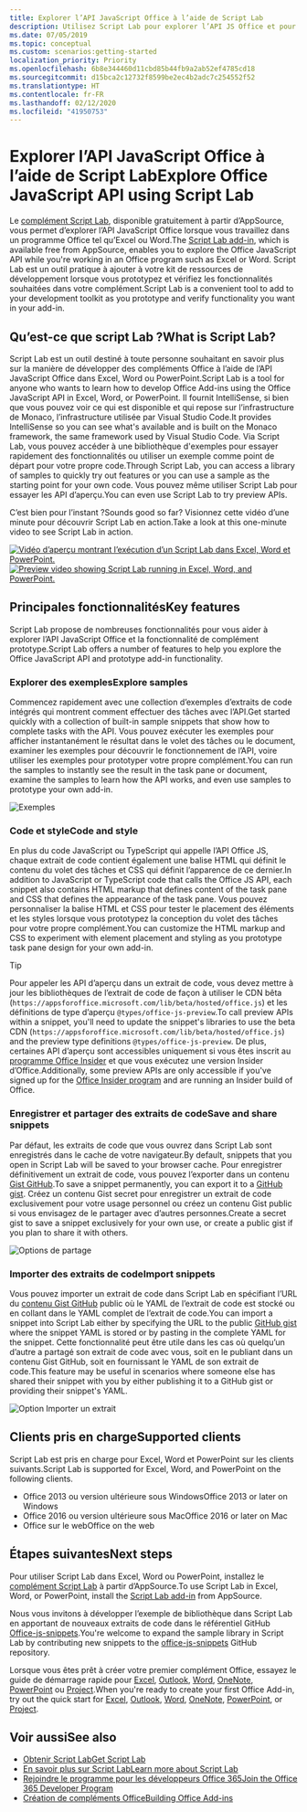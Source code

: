 ```yaml
---
title: Explorer l’API JavaScript Office à l’aide de Script Lab
description: Utilisez Script Lab pour explorer l’API JS Office et pour prototyper les fonctionnalités.
ms.date: 07/05/2019
ms.topic: conceptual
ms.custom: scenarios:getting-started
localization_priority: Priority
ms.openlocfilehash: 6b8e344460d11cbd85b44fb9a2ab52ef4785cd18
ms.sourcegitcommit: d15bca2c12732f8599be2ec4b2adc7c254552f52
ms.translationtype: HT
ms.contentlocale: fr-FR
ms.lasthandoff: 02/12/2020
ms.locfileid: "41950753"
---
```

# <a name="explore-office-javascript-api-using-script-lab"></a><span data-ttu-id="00a51-103">Explorer l’API JavaScript Office à l’aide de Script Lab</span><span class="sxs-lookup"><span data-stu-id="00a51-103">Explore Office JavaScript API using Script Lab</span></span>

<span data-ttu-id="00a51-104">Le [complément Script Lab](https://appsource.microsoft.com/product/office/WA104380862), disponible gratuitement à partir d’AppSource, vous permet d’explorer l’API JavaScript Office lorsque vous travaillez dans un programme Office tel qu’Excel ou Word.</span><span class="sxs-lookup"><span data-stu-id="00a51-104">The [Script Lab add-in](https://appsource.microsoft.com/product/office/WA104380862), which is available free from AppSource, enables you to explore the Office JavaScript API while you're working in an Office program such as Excel or Word.</span></span> <span data-ttu-id="00a51-105">Script Lab est un outil pratique à ajouter à votre kit de ressources de développement lorsque vous prototypez et vérifiez les fonctionnalités souhaitées dans votre complément.</span><span class="sxs-lookup"><span data-stu-id="00a51-105">Script Lab is a convenient tool to add to your development toolkit as you prototype and verify functionality you want in your add-in.</span></span>

## <a name="what-is-script-lab"></a><span data-ttu-id="00a51-106">Qu’est-ce que script Lab ?</span><span class="sxs-lookup"><span data-stu-id="00a51-106">What is Script Lab?</span></span>

<span data-ttu-id="00a51-107">Script Lab est un outil destiné à toute personne souhaitant en savoir plus sur la manière de développer des compléments Office à l’aide de l’API JavaScript Office dans Excel, Word ou PowerPoint.</span><span class="sxs-lookup"><span data-stu-id="00a51-107">Script Lab is a tool for anyone who wants to learn how to develop Office Add-ins using the Office JavaScript API in Excel, Word, or PowerPoint.</span></span> <span data-ttu-id="00a51-108">Il fournit IntelliSense, si bien que vous pouvez voir ce qui est disponible et qui repose sur l’infrastructure de Monaco, l’infrastructure utilisée par Visual Studio Code.</span><span class="sxs-lookup"><span data-stu-id="00a51-108">It provides IntelliSense so you can see what's available and is built on the Monaco framework, the same framework used by Visual Studio Code.</span></span> <span data-ttu-id="00a51-109">Via Script Lab, vous pouvez accéder à une bibliothèque d'exemples pour essayer rapidement des fonctionnalités ou utiliser un exemple comme point de départ pour votre propre code.</span><span class="sxs-lookup"><span data-stu-id="00a51-109">Through Script Lab, you can access a library of samples to quickly try out features or you can use a sample as the starting point for your own code.</span></span> <span data-ttu-id="00a51-110">Vous pouvez même utiliser Script Lab pour essayer les API d’aperçu.</span><span class="sxs-lookup"><span data-stu-id="00a51-110">You can even use Script Lab to try preview APIs.</span></span>

<span data-ttu-id="00a51-111">C’est bien pour l’instant ?</span><span class="sxs-lookup"><span data-stu-id="00a51-111">Sounds good so far?</span></span> <span data-ttu-id="00a51-112">Visionnez cette vidéo d’une minute pour découvrir Script Lab en action.</span><span class="sxs-lookup"><span data-stu-id="00a51-112">Take a look at this one-minute video to see Script Lab in action.</span></span>

<span data-ttu-id="00a51-113">[![Vidéo d’aperçu montrant l’exécution d’un Script Lab dans Excel, Word et PowerPoint.](../images/screenshot-wide-youtube.png 'Vidéo de la version préliminaire de Script Lab')](https://aka.ms/scriptlabvideo)</span><span class="sxs-lookup"><span data-stu-id="00a51-113">[![Preview video showing Script Lab running in Excel, Word, and PowerPoint.](../images/screenshot-wide-youtube.png 'Script Lab preview video')](https://aka.ms/scriptlabvideo)</span></span>

## <a name="key-features"></a><span data-ttu-id="00a51-114">Principales fonctionnalités</span><span class="sxs-lookup"><span data-stu-id="00a51-114">Key features</span></span>

<span data-ttu-id="00a51-115">Script Lab propose de nombreuses fonctionnalités pour vous aider à explorer l’API JavaScript Office et la fonctionnalité de complément prototype.</span><span class="sxs-lookup"><span data-stu-id="00a51-115">Script Lab offers a number of features to help you explore the Office JavaScript API and prototype add-in functionality.</span></span>

### <a name="explore-samples"></a><span data-ttu-id="00a51-116">Explorer des exemples</span><span class="sxs-lookup"><span data-stu-id="00a51-116">Explore samples</span></span>

<span data-ttu-id="00a51-117">Commencez rapidement avec une collection d’exemples d’extraits de code intégrés qui montrent comment effectuer des tâches avec l’API.</span><span class="sxs-lookup"><span data-stu-id="00a51-117">Get started quickly with a collection of built-in sample snippets that show how to complete tasks with the API.</span></span> <span data-ttu-id="00a51-118">Vous pouvez exécuter les exemples pour afficher instantanément le résultat dans le volet des tâches ou le document, examiner les exemples pour découvrir le fonctionnement de l’API, voire utiliser les exemples pour prototyper votre propre complément.</span><span class="sxs-lookup"><span data-stu-id="00a51-118">You can run the samples to instantly see the result in the task pane or document, examine the samples to learn how the API works, and even use samples to prototype your own add-in.</span></span>

![Exemples](../images/script-lab-samples.jpg)

### <a name="code-and-style"></a><span data-ttu-id="00a51-120">Code et style</span><span class="sxs-lookup"><span data-stu-id="00a51-120">Code and style</span></span>

<span data-ttu-id="00a51-121">En plus du code JavaScript ou TypeScript qui appelle l’API Office JS, chaque extrait de code contient également une balise HTML qui définit le contenu du volet des tâches et CSS qui définit l’apparence de ce dernier.</span><span class="sxs-lookup"><span data-stu-id="00a51-121">In addition to JavaScript or TypeScript code that calls the Office JS API, each snippet also contains HTML markup that defines content of the task pane and CSS that defines the appearance of the task pane.</span></span> <span data-ttu-id="00a51-122">Vous pouvez personnaliser la balise HTML et CSS pour tester le placement des éléments et les styles lorsque vous prototypez la conception du volet des tâches pour votre propre complément.</span><span class="sxs-lookup"><span data-stu-id="00a51-122">You can customize the HTML markup and CSS to experiment with element placement and styling as you prototype task pane design for your own add-in.</span></span>

> [!TIP]
> <span data-ttu-id="00a51-123">Pour appeler les API d’aperçu dans un extrait de code, vous devez mettre à jour les bibliothèques de l’extrait de code de façon à utiliser le CDN bêta (`https://appsforoffice.microsoft.com/lib/beta/hosted/office.js`) et les définitions de type d’aperçu `@types/office-js-preview`.</span><span class="sxs-lookup"><span data-stu-id="00a51-123">To call preview APIs within a snippet, you'll need to update the snippet's libraries to use the beta CDN (`https://appsforoffice.microsoft.com/lib/beta/hosted/office.js`) and the preview type definitions `@types/office-js-preview`.</span></span> <span data-ttu-id="00a51-124">De plus, certaines API d’aperçu sont accessibles uniquement si vous êtes inscrit au [programme Office Insider](https://products.office.com/office-insider) et que vous exécutez une version Insider d’Office.</span><span class="sxs-lookup"><span data-stu-id="00a51-124">Additionally, some preview APIs are only accessible if you've signed up for the [Office Insider program](https://products.office.com/office-insider) and are running an Insider build of Office.</span></span>

### <a name="save-and-share-snippets"></a><span data-ttu-id="00a51-125">Enregistrer et partager des extraits de code</span><span class="sxs-lookup"><span data-stu-id="00a51-125">Save and share snippets</span></span>

<span data-ttu-id="00a51-126">Par défaut, les extraits de code que vous ouvrez dans Script Lab sont enregistrés dans le cache de votre navigateur.</span><span class="sxs-lookup"><span data-stu-id="00a51-126">By default, snippets that you open in Script Lab will be saved to your browser cache.</span></span> <span data-ttu-id="00a51-127">Pour enregistrer définitivement un extrait de code, vous pouvez l’exporter dans un contenu [Gist GitHub](https://gist.github.com).</span><span class="sxs-lookup"><span data-stu-id="00a51-127">To save a snippet permanently, you can export it to a [GitHub gist](https://gist.github.com).</span></span> <span data-ttu-id="00a51-128">Créez un contenu Gist secret pour enregistrer un extrait de code exclusivement pour votre usage personnel ou créez un contenu Gist public si vous envisagez de le partager avec d’autres personnes.</span><span class="sxs-lookup"><span data-stu-id="00a51-128">Create a secret gist to save a snippet exclusively for your own use, or create a public gist if you plan to share it with others.</span></span>

![Options de partage](../images/script-lab-share.jpg)

### <a name="import-snippets"></a><span data-ttu-id="00a51-130">Importer des extraits de code</span><span class="sxs-lookup"><span data-stu-id="00a51-130">Import snippets</span></span>

<span data-ttu-id="00a51-131">Vous pouvez importer un extrait de code dans Script Lab en spécifiant l’URL du [contenu Gist GitHub](https://gist.github.com) public où le YAML de l’extrait de code est stocké ou en collant dans le YAML complet de l’extrait de code.</span><span class="sxs-lookup"><span data-stu-id="00a51-131">You can import a snippet into Script Lab either by specifying the URL to the public [GitHub gist](https://gist.github.com) where the snippet YAML is stored or by pasting in the complete YAML for the snippet.</span></span> <span data-ttu-id="00a51-132">Cette fonctionnalité peut être utile dans les cas où quelqu’un d’autre a partagé son extrait de code avec vous, soit en le publiant dans un contenu Gist GitHub, soit en fournissant le YAML de son extrait de code.</span><span class="sxs-lookup"><span data-stu-id="00a51-132">This feature may be useful in scenarios where someone else has shared their snippet with you by either publishing it to a GitHub gist or providing their snippet's YAML.</span></span>

![Option Importer un extrait](../images/script-lab-import-snippet.jpg)

## <a name="supported-clients"></a><span data-ttu-id="00a51-134">Clients pris en charge</span><span class="sxs-lookup"><span data-stu-id="00a51-134">Supported clients</span></span>

<span data-ttu-id="00a51-135">Script Lab est pris en charge pour Excel, Word et PowerPoint sur les clients suivants.</span><span class="sxs-lookup"><span data-stu-id="00a51-135">Script Lab is supported for Excel, Word, and PowerPoint on the following clients.</span></span>

- <span data-ttu-id="00a51-136">Office 2013 ou version ultérieure sous Windows</span><span class="sxs-lookup"><span data-stu-id="00a51-136">Office 2013 or later on Windows</span></span>
- <span data-ttu-id="00a51-137">Office 2016 ou version ultérieure sous Mac</span><span class="sxs-lookup"><span data-stu-id="00a51-137">Office 2016 or later on Mac</span></span>
- <span data-ttu-id="00a51-138">Office sur le web</span><span class="sxs-lookup"><span data-stu-id="00a51-138">Office on the web</span></span>

## <a name="next-steps"></a><span data-ttu-id="00a51-139">Étapes suivantes</span><span class="sxs-lookup"><span data-stu-id="00a51-139">Next steps</span></span>

<span data-ttu-id="00a51-140">Pour utiliser Script Lab dans Excel, Word ou PowerPoint, installez le [complément Script Lab](https://appsource.microsoft.com/product/office/WA104380862) à partir d’AppSource.</span><span class="sxs-lookup"><span data-stu-id="00a51-140">To use Script Lab in Excel, Word, or PowerPoint, install the [Script Lab add-in](https://appsource.microsoft.com/product/office/WA104380862) from AppSource.</span></span> 

<span data-ttu-id="00a51-141">Nous vous invitons à développer l’exemple de bibliothèque dans Script Lab en apportant de nouveaux extraits de code dans le référentiel GitHub [Office-js-snippets](https://github.com/OfficeDev/office-js-snippets#office-js-snippets).</span><span class="sxs-lookup"><span data-stu-id="00a51-141">You're welcome to expand the sample library in Script Lab by contributing new snippets to the [office-js-snippets](https://github.com/OfficeDev/office-js-snippets#office-js-snippets) GitHub repository.</span></span>

<span data-ttu-id="00a51-142">Lorsque vous êtes prêt à créer votre premier complément Office, essayez le guide de démarrage rapide pour [Excel](../quickstarts/excel-quickstart-jquery.md), [Outlook](/outlook/add-ins/quick-start?context=office/dev/add-ins/context), [Word](../quickstarts/word-quickstart.md), [OneNote](../quickstarts/onenote-quickstart.md), [PowerPoint](../quickstarts/powerpoint-quickstart.md) ou [Project](../quickstarts/project-quickstart.md).</span><span class="sxs-lookup"><span data-stu-id="00a51-142">When you're ready to create your first Office Add-in, try out the quick start for [Excel](../quickstarts/excel-quickstart-jquery.md), [Outlook](/outlook/add-ins/quick-start?context=office/dev/add-ins/context), [Word](../quickstarts/word-quickstart.md), [OneNote](../quickstarts/onenote-quickstart.md), [PowerPoint](../quickstarts/powerpoint-quickstart.md), or [Project](../quickstarts/project-quickstart.md).</span></span>

## <a name="see-also"></a><span data-ttu-id="00a51-143">Voir aussi</span><span class="sxs-lookup"><span data-stu-id="00a51-143">See also</span></span>

- [<span data-ttu-id="00a51-144">Obtenir Script Lab</span><span class="sxs-lookup"><span data-stu-id="00a51-144">Get Script Lab</span></span>](https://appsource.microsoft.com/product/office/WA104380862)
- [<span data-ttu-id="00a51-145">En savoir plus sur Script Lab</span><span class="sxs-lookup"><span data-stu-id="00a51-145">Learn more about Script Lab</span></span>](https://github.com/OfficeDev/script-lab#script-lab-a-microsoft-garage-project)
- [<span data-ttu-id="00a51-146">Rejoindre le programme pour les développeurs Office 365</span><span class="sxs-lookup"><span data-stu-id="00a51-146">Join the Office 365 Developer Program</span></span>](https://developer.microsoft.com/office/dev-program)
- [<span data-ttu-id="00a51-147">Création de compléments Office</span><span class="sxs-lookup"><span data-stu-id="00a51-147">Building Office Add-ins</span></span>](../overview/office-add-ins-fundamentals.md)
